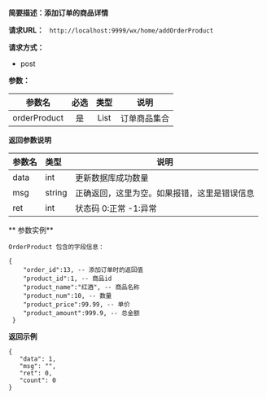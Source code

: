 **简要描述：添加订单的商品详情** 

**请求URL：** 
` http://localhost:9999/wx/home/addOrderProduct`

**请求方式：**
- post

**参数：** 

| 参数名 | 必选 | 类型 | 说明 |
| :----: | :----: | :----: |  :----: |
| orderProduct | 是 | List<OrderProduct> | 订单商品集合 |


 **返回参数说明** 
 
|参数名|类型|说明|
|:-----  |:-----|----- |
|data| int|更新数据库成功数量|
|msg|string|正确返回，这里为空。如果报错，这里是错误信息|
|ret|int|状态码 0:正常  -1:异常|

** 参数实例**
```
OrderProduct 包含的字段信息：

{
    "order_id":13, -- 添加订单时的返回值
    "product_id":1, -- 商品id
    "product_name":"红酒", -- 商品名称
    "product_num":10, -- 数量
    "product_price":99.99, -- 单价
    "product_amount":999.9, -- 总金额
 }

```


 **返回示例**
 ``` 
{
    "data": 1,
    "msg": "",
    "ret": 0,
    "count": 0
}
``` 